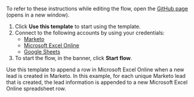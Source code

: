 To refer to these instructions while editing the flow, open the [GitHub page](https://github.com/ot4i/app-connect-templates/tree/main/resources/markdown/Append%20a%20row%20in%20Microsoft%20Excel%20Online%20when%20a%20new%20lead%20is%20created%20in%20Marketo_instructions.md) (opens in a new window).

1. Click **Use this template** to start using the template.
2. Connect to the following accounts by using your credentials:
   - [Marketo](https://ibm.biz/appconnect-marketo)
   - [Microsoft Excel Online](https://ibm.biz/acmsexcel)
   - [Google Sheets](https://ibm.biz/acgsheets)
3. To start the flow, in the banner, click **Start flow**.


Use this template to append a row in Microsoft Excel Online when a new lead is created in Marketo. In this example, for each unique Marketo lead that is created, the lead information is appended to a new Microsoft Excel Online spreadsheet row.
